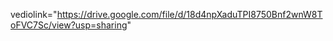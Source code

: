 vediolink="https://drive.google.com/file/d/18d4npXaduTPI8750Bnf2wnW8ToFVC7Sc/view?usp=sharing"


###
